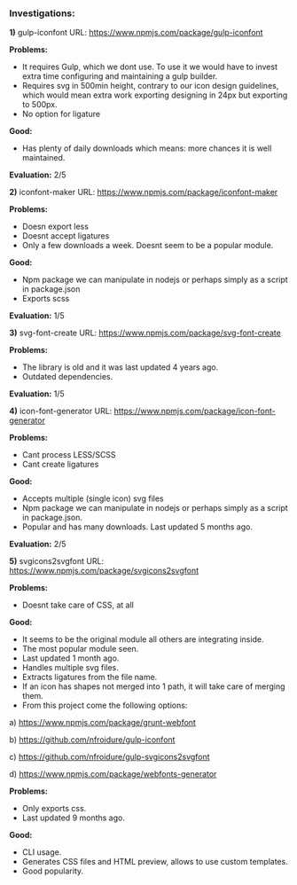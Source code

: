 ### Investigations:

**1)** gulp-iconfont 
URL: https://www.npmjs.com/package/gulp-iconfont

**Problems:** 
- It requires Gulp, which we dont use. To use it we would have to invest extra time configuring and maintaining a gulp builder. 
- Requires svg in 500min height, contrary to our icon design guidelines, which would mean extra work exporting designing in 24px but exporting to 500px.
- No option for ligature

**Good:** 
- Has plenty of daily downloads which means: more chances it is well maintained.

**Evaluation:** 2/5


**2)** iconfont-maker
URL: https://www.npmjs.com/package/iconfont-maker

**Problems:** 

- Doesn export less
- Doesnt accept ligatures
- Only a few downloads a week. Doesnt seem to be a popular module.

**Good:** 

- Npm package we can manipulate in nodejs or perhaps simply as a script in package.json
- Exports scss

**Evaluation:** 1/5

**3)** svg-font-create
URL: https://www.npmjs.com/package/svg-font-create

**Problems:**

- The library is old and it was last updated 4 years ago. 
- Outdated dependencies.

**Evaluation:** 1/5

**4)** icon-font-generator
URL: https://www.npmjs.com/package/icon-font-generator

**Problems:**

- Cant process LESS/SCSS
- Cant create ligatures

**Good:**

- Accepts multiple (single icon) svg files
- Npm package we can manipulate in nodejs or perhaps simply as a script in package.json.
- Popular and has many downloads. Last updated 5 months ago.

**Evaluation:** 2/5

**5)** svgicons2svgfont
URL: https://www.npmjs.com/package/svgicons2svgfont

**Problems:**

- Doesnt take care of CSS, at all

**Good:**

- It seems to be the original module all others are integrating inside.
- The most popular module seen.
- Last updated 1 month ago.
- Handles multiple svg files.
- Extracts ligatures from the file name.
- If an icon has shapes not merged into 1 path, it will take care of merging them.
- From this project come the following options:

a) https://www.npmjs.com/package/grunt-webfont

b) https://github.com/nfroidure/gulp-iconfont

c) https://github.com/nfroidure/gulp-svgicons2svgfont

d) https://www.npmjs.com/package/webfonts-generator


**Problems:**

- Only exports css.
- Last updated 9 months ago.

**Good:**

- CLI usage.
- Generates CSS files and HTML preview, allows to use custom templates.
- Good popularity.






